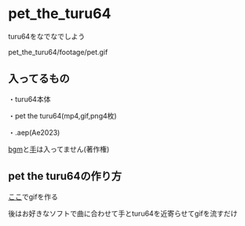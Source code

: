 # pet_the_turu64
turu64をなでなでしよう

pet_the_turu64/footage/pet.gif

## 入ってるもの

・turu64本体

・pet the turu64(mp4,gif,png4枚)

・.aep(Ae2023)

[bgm](https://youtu.be/waKumDkYrDY?t=114)と[手](https://media.istockphoto.com/id/178565230/ja/%E3%82%B9%E3%83%88%E3%83%83%E3%82%AF%E3%83%95%E3%82%A9%E3%83%88/%E7%B5%B6%E7%B8%81%E9%9B%84%E6%89%8B%E3%82%92%E7%A4%BA%E3%81%99%E6%95%B0%E5%AD%97-5.jpg?s=612x612&w=0&k=20&c=9808dw4T4gNEI5_LO9NG6JSVdLZI1WBhP-3fRbBIUVc=)は入ってません(著作権)

## pet the turu64の作り方

[ここ](https://benisland.neocities.org/petpet/)でgifを作る

後はお好きなソフトで曲に合わせて手とturu64を近寄らせてgifを流すだけ

